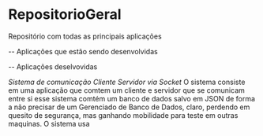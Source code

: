 # RepositorioGeral
Repositório  com todas as principais aplicações 

-- Aplicações que estão sendo desenvolvidas

-- Aplicações deselvovidas
    
*Sistema de comunicação Cliente Servidor via Socket* 
    O sistema consiste em uma aplicação que comtem um cliente e servidor que se comunicam entre si esse sistema comtém um
banco de dados salvo em JSON de forma a não precisar de um Gerenciado de Banco de Dados, claro, perdendo em quesito de segurança,
mas ganhando mobilidade para teste em outras maquinas. O sistema usa 

